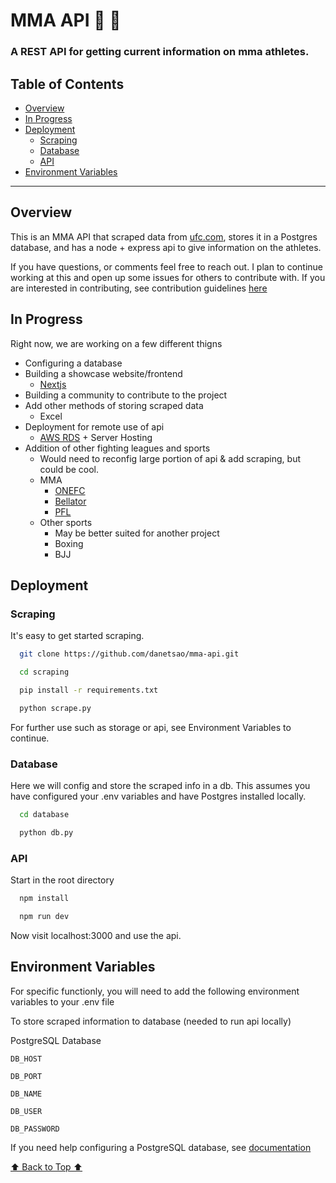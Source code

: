
# MMA API :martial_arts_uniform: :boxing_glove:

### A REST API for getting current information on mma athletes.

## Table of Contents
- [Overview](#overview)
- [In Progress](#in-progress)
- [Deployment](#deployment)
    - [Scraping](#scraping)
    - [Database](#database)
    - [API](#api)
- [Environment Variables](#environment-variables)

---

## Overview

This is an MMA API that scraped data from [ufc.com](https://www.ufc.com/athletes), stores it in a Postgres database, and has a node + express api to give information on the athletes. 

If you have questions, or comments feel free to reach out. I plan to continue working at this and open up some issues for others to contribute with. If you are interested in contributing, see contribution guidelines [here](https://github.com/danetsao/mma-api/blob/main/CONTRIBUTING.md)

## In Progress
Right now, we are working on a few different thigns
- Configuring a database
- Building a showcase website/frontend
    - [Nextjs](https://nextjs.org/)
- Building a community to contribute to the project
- Add other methods of storing scraped data
    - Excel
- Deployment for remote use of api
    - [AWS RDS](https://aws.amazon.com/rds/) + Server Hosting
- Addition of other fighting leagues and sports
    - Would need to reconfig large portion of api & add scraping, but could be cool.
    - MMA
        - [ONEFC](https://www.onefc.com/)
        - [Bellator](https://www.bellator.com/)
        - [PFL](https://www.pflmma.com/)
    - Other sports
        - May be better suited for another project
        - Boxing
        - BJJ

## Deployment

### Scraping

It's easy to get started scraping.

```bash
  git clone https://github.com/danetsao/mma-api.git
```
```bash
  cd scraping
```
```bash
  pip install -r requirements.txt
```
```bash
  python scrape.py
```
For further use such as storage or api, see Environment Variables to continue.

### Database

Here we will config and store the scraped info in a db.
This assumes you have configured your .env variables and have Postgres installed locally.

```bash
  cd database
```
```bash
  python db.py
```

### API

Start in the root directory

```bash
  npm install
```
```bash
  npm run dev
```
Now visit localhost:3000 and use the api.
## Environment Variables

For specific functionly, you will need to add the following environment variables to your .env file

To store scraped information to database (needed to run api locally)

PostgreSQL Database

`DB_HOST`

`DB_PORT`

`DB_NAME`

`DB_USER`

`DB_PASSWORD`

If you need help configuring a PostgreSQL database, see [documentation](https://www.postgresql.org/docs/)


[⬆️ Back to Top ⬆️](#table-of-contents)